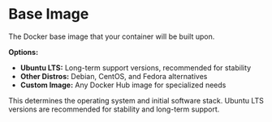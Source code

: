 # Base Image

The Docker base image that your container will be built upon.

**Options:**
- **Ubuntu LTS:** Long-term support versions, recommended for stability
- **Other Distros:** Debian, CentOS, and Fedora alternatives  
- **Custom Image:** Any Docker Hub image for specialized needs

This determines the operating system and initial software stack. Ubuntu LTS versions are recommended for stability and long-term support.